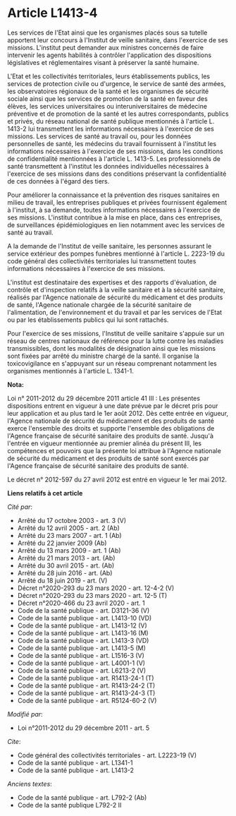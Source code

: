# Article L1413-4

Les services de l'Etat ainsi que les organismes placés sous sa tutelle apportent leur concours à l'Institut de veille
sanitaire, dans l'exercice de ses missions. L'institut peut demander aux ministres concernés de faire intervenir les agents
habilités à contrôler l'application des dispositions législatives et réglementaires visant à préserver la santé humaine. 

L'Etat et les collectivités territoriales, leurs établissements publics, les services de protection civile ou d'urgence, le
service de santé des armées, les observatoires régionaux de la santé et les organismes de sécurité sociale ainsi que les
services de promotion de la santé en faveur des élèves, les services universitaires ou interuniversitaires de médecine
préventive et de promotion de la santé et les autres correspondants, publics et privés, du réseau national de santé publique
mentionnés à l'article L. 1413-2 lui transmettent les informations nécessaires à l'exercice de ses missions. Les services de
santé au travail ou, pour les données personnelles de santé, les médecins du travail fournissent à l'institut les
informations nécessaires à l'exercice de ses missions, dans les conditions de confidentialité mentionnées à l'article L.
1413-5. Les professionnels de santé transmettent à l'institut les données individuelles nécessaires à l'exercice de ses
missions dans des conditions préservant la confidentialité de ces données à l'égard des tiers. 

Pour améliorer la connaissance et la prévention des risques sanitaires en milieu de travail, les entreprises publiques et
privées fournissent également à l'institut, à sa demande, toutes informations nécessaires à l'exercice de ses missions.
L'institut contribue à la mise en place, dans ces entreprises, de surveillances épidémiologiques en lien notamment avec les
services de santé au travail. 

A la demande de l'Institut de veille sanitaire, les personnes assurant le service extérieur des pompes funèbres mentionné à
l'article L. 2223-19 du code général des collectivités territoriales lui transmettent toutes informations nécessaires à
l'exercice de ses missions. 

L'institut est destinataire des expertises et des rapports d'évaluation, de contrôle et d'inspection relatifs à la veille
sanitaire et à la sécurité sanitaire, réalisés par l'Agence nationale de sécurité du médicament et des produits de santé,
l'Agence nationale chargée de la sécurité sanitaire de l'alimentation, de l'environnement et du travail et par les services
de l'Etat ou par les établissements publics qui lui sont rattachés. 

Pour l'exercice de ses missions, l'Institut de veille sanitaire s'appuie sur un réseau de centres nationaux de référence pour
la lutte contre les maladies transmissibles, dont les modalités de désignation ainsi que les missions sont fixées par arrêté
du ministre chargé de la santé. Il organise la toxicovigilance en s'appuyant sur un réseau comprenant notamment les
organismes mentionnés à l'article L. 1341-1.

**Nota:**

Loi n° 2011-2012 du 29 décembre 2011 article 41 III : Les présentes dispositions entrent en vigueur à une date prévue par le
décret pris pour leur application et au plus tard le 1er août 2012. Dès cette entrée en vigueur, l'Agence nationale de
sécurité du médicament et des produits de santé exerce l'ensemble des droits et supporte l'ensemble des obligations de
l'Agence française de sécurité sanitaire des produits de santé. Jusqu'à l'entrée en vigueur mentionnée au premier alinéa du
présent III, les compétences et pouvoirs que la présente loi attribue à l'Agence nationale de sécurité du médicament et des
produits de santé sont exercés par l'Agence française de sécurité sanitaire des produits de santé.

Le décret n° 2012-597 du 27 avril 2012 est entré en vigueur le 1er mai 2012.

**Liens relatifs à cet article**

_Cité par_:

  - Arrêté du 17 octobre 2003 - art. 3 (V)
  - Arrêté du 12 avril 2005 - art. 2 (Ab)
  - Arrêté du 23 mars 2007 - art. 1 (Ab)
  - Arrêté du 22 janvier 2009 (Ab)
  - Arrêté du 13 mars 2009 - art. 1 (Ab)
  - Arrêté du 21 mars 2013 - art. (Ab)
  - Arrêté du 30 avril 2015 - art. (Ab)
  - Arrêté du 28 juin 2016 - art. (Ab)
  - Arrêté du 18 juin 2019 - art. (V)
  - Décret n°2020-293 du 23 mars 2020 - art. 12-4-2 (V)
  - Décret n°2020-293 du 23 mars 2020 - art. 12-5 (T)
  - Décret n°2020-466 du 23 avril 2020 - art. 1
  - Code de la santé publique - art. D3121-36 (V)
  - Code de la santé publique - art. L1413-10 (VD)
  - Code de la santé publique - art. L1413-12 (V)
  - Code de la santé publique - art. L1413-16 (M)
  - Code de la santé publique - art. L1413-3 (VD)
  - Code de la santé publique - art. L1413-5 (M)
  - Code de la santé publique - art. L1516-3 (V)
  - Code de la santé publique - art. L4001-1 (V)
  - Code de la santé publique - art. L6213-2 (V)
  - Code de la santé publique - art. R1413-24-1 (T)
  - Code de la santé publique - art. R1413-24-2 (T)
  - Code de la santé publique - art. R1413-24-3 (T)
  - Code de la santé publique - art. R5124-60-2 (V)

_Modifié par_:

  - Loi n°2011-2012 du 29 décembre 2011 - art. 5

_Cite_:

  - Code général des collectivités territoriales - art. L2223-19 (V)
  - Code de la santé publique - art. L1341-1
  - Code de la santé publique - art. L1413-2

_Anciens textes_:

  - Code de la santé publique - art. L792-2 (Ab)
  - Code de la santé publique L792-2 II
